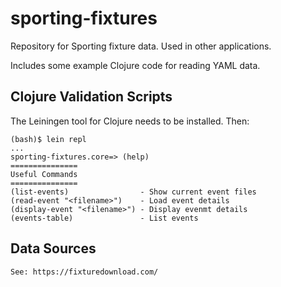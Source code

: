# sporting-fixtures
Repository for Sporting fixture data. Used in other applications.

Includes some example Clojure code for reading YAML data.

## Clojure Validation Scripts

The Leiningen tool for Clojure needs to be installed. Then:

```
(bash)$ lein repl
...
sporting-fixtures.core=> (help)
===============
Useful Commands
===============
(list-events)                - Show current event files
(read-event "<filename>")    - Load event details
(display-event "<filename>") - Display evenmt details
(events-table)               - List events
```

## Data Sources
```
See: https://fixturedownload.com/
```
